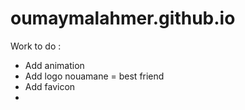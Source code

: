 # oumaymalahmer.github.io

Work to do :
* Add animation
* Add logo
nouamane = best friend
* Add favicon 
*
